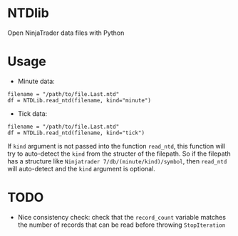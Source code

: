 # NTDlib
Open NinjaTrader data files with Python

# Usage

- Minute data:
```
filename = "/path/to/file.Last.ntd"
df = NTDLib.read_ntd(filename, kind="minute")
```
- Tick data:
```
filename = "/path/to/file.Last.ntd"
df = NTDLib.read_ntd(filename, kind="tick")
```

If `kind` argument is not passed into the function `read_ntd`, this function will try to auto-detect the `kind` from the structer of the filepath. So if the filepath has a structure like `Ninjatrader 7/db/(minute/kind)/symbol`, then `read_ntd` will auto-detect and the `kind` argument is optional.

# TODO
- Nice consistency check: check that the `record_count` variable matches the number of records that can be read before throwing `StopIteration`
